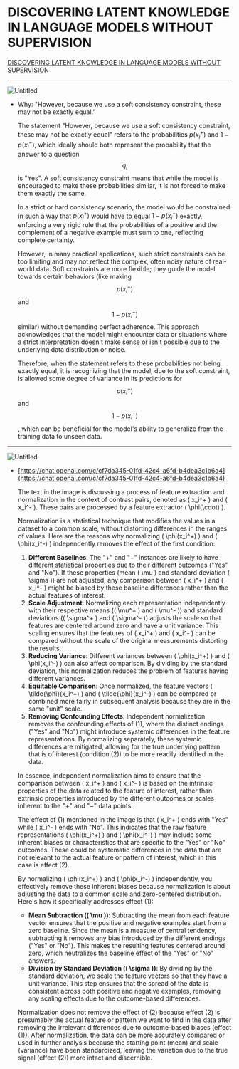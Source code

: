 # DISCOVERING LATENT KNOWLEDGE IN LANGUAGE MODELS WITHOUT SUPERVISION

[DISCOVERING LATENT KNOWLEDGE IN LANGUAGE MODELS WITHOUT SUPERVISION](https://www.notion.so/DISCOVERING-LATENT-KNOWLEDGE-IN-LANGUAGE-MODELS-WITHOUT-SUPERVISION-108c41fcaddf4711b4a7e98236c2b65f?pvs=21) 

---

![Untitled](DISCOVERING%20LATENT%20KNOWLEDGE%20IN%20LANGUAGE%20MODELS%20WI%20eed91d92cd5a40faace804ecb780819c/Untitled.png)

- Why: "However, because we use a soft consistency constraint, these may not be exactly equal.”
    
    The statement "However, because we use a soft consistency constraint, these may not be exactly equal" refers to the probabilities $p(x_i^+)$ and $1 - p(x_i^-)$, which ideally should both represent the probability that the answer to a question $$q_i$$ is "Yes". A soft consistency constraint means that while the model is encouraged to make these probabilities similar, it is not forced to make them exactly the same.
    
    In a strict or hard consistency scenario, the model would be constrained in such a way that $p(x_i^+)$ would have to equal $1 - p(x_i^-)$ exactly, enforcing a very rigid rule that the probabilities of a positive and the complement of a negative example must sum to one, reflecting complete certainty.
    
    However, in many practical applications, such strict constraints can be too limiting and may not reflect the complex, often noisy nature of real-world data. Soft constraints are more flexible; they guide the model towards certain behaviors (like making $$p(x_i^+)$$ and $$1 - p(x_i^-)$$ similar) without demanding perfect adherence. This approach acknowledges that the model might encounter data or situations where a strict interpretation doesn't make sense or isn't possible due to the underlying data distribution or noise.
    
    Therefore, when the statement refers to these probabilities not being exactly equal, it is recognizing that the model, due to the soft constraint, is allowed some degree of variance in its predictions for $$p(x_i^+)$$ and $$1 - p(x_i^-)$$, which can be beneficial for the model's ability to generalize from the training data to unseen data.
    

---

![Untitled](DISCOVERING%20LATENT%20KNOWLEDGE%20IN%20LANGUAGE%20MODELS%20WI%20eed91d92cd5a40faace804ecb780819c/Untitled%201.png)

- [https://chat.openai.com/c/cf7da345-01fd-42c4-a6fd-b4dea3c1b6a4](https://chat.openai.com/c/cf7da345-01fd-42c4-a6fd-b4dea3c1b6a4)
    
    The text in the image is discussing a process of feature extraction and normalization in the context of contrast pairs, denoted as \( x_i^+ \) and \( x_i^- \). These pairs are processed by a feature extractor \( \phi(\cdot) \).
    
    Normalization is a statistical technique that modifies the values in a dataset to a common scale, without distorting differences in the ranges of values. Here are the reasons why normalizing \( \phi(x_i^+) \) and \( \phi(x_i^-) \) independently removes the effect of the first condition:
    
    1. **Different Baselines**: The "+" and "−" instances are likely to have different statistical properties due to their different outcomes ("Yes" and "No"). If these properties (mean \( \mu \) and standard deviation \( \sigma \)) are not adjusted, any comparison between \( x_i^+ \) and \( x_i^- \) might be biased by these baseline differences rather than the actual features of interest.
    2. **Scale Adjustment**: Normalizing each representation independently with their respective means (\( \mu^+ \) and \( \mu^- \)) and standard deviations (\( \sigma^+ \) and \( \sigma^- \)) adjusts the scale so that features are centered around zero and have a unit variance. This scaling ensures that the features of \( x_i^+ \) and \( x_i^- \) can be compared without the scale of the original measurements distorting the results.
    3. **Reducing Variance**: Different variances between \( \phi(x_i^+) \) and \( \phi(x_i^-) \) can also affect comparison. By dividing by the standard deviation, this normalization reduces the problem of features having different variances.
    4. **Equitable Comparison**: Once normalized, the feature vectors \( \tilde{\phi}(x_i^+) \) and \( \tilde{\phi}(x_i^-) \) can be compared or combined more fairly in subsequent analysis because they are in the same "unit" scale.
    5. **Removing Confounding Effects**: Independent normalization removes the confounding effects of (1), where the distinct endings ("Yes" and "No") might introduce systemic differences in the feature representations. By normalizing separately, these systemic differences are mitigated, allowing for the true underlying pattern that is of interest (condition (2)) to be more readily identified in the data.
    
    In essence, independent normalization aims to ensure that the comparison between \( x_i^+ \) and \( x_i^- \) is based on the intrinsic properties of the data related to the feature of interest, rather than extrinsic properties introduced by the different outcomes or scales inherent to the "+" and "−" data points.
    
    The effect of (1) mentioned in the image is that \( x_i^+ \) ends with "Yes" while \( x_i^- \) ends with "No". This indicates that the raw feature representations \( \phi(x_i^+) \) and \( \phi(x_i^-) \) may include some inherent biases or characteristics that are specific to the "Yes" or "No" outcomes. These could be systematic differences in the data that are not relevant to the actual feature or pattern of interest, which in this case is effect (2).
    
    By normalizing \( \phi(x_i^+) \) and \( \phi(x_i^-) \) independently, you effectively remove these inherent biases because normalization is about adjusting the data to a common scale and zero-centered distribution. Here's how it specifically addresses effect (1):
    
    - **Mean Subtraction (\( \mu \))**: Subtracting the mean from each feature vector ensures that the positive and negative examples start from a zero baseline. Since the mean is a measure of central tendency, subtracting it removes any bias introduced by the different endings ("Yes" or "No"). This makes the resulting features centered around zero, which neutralizes the baseline effect of the "Yes" or "No" answers.
    - **Division by Standard Deviation (\( \sigma \))**: By dividing by the standard deviation, we scale the feature vectors so that they have a unit variance. This step ensures that the spread of the data is consistent across both positive and negative examples, removing any scaling effects due to the outcome-based differences.
    
    Normalization does not remove the effect of (2) because effect (2) is presumably the actual feature or pattern we want to find in the data after removing the irrelevant differences due to outcome-based biases (effect (1)). After normalization, the data can be more accurately compared or used in further analysis because the starting point (mean) and scale (variance) have been standardized, leaving the variation due to the true signal (effect (2)) more intact and discernible.